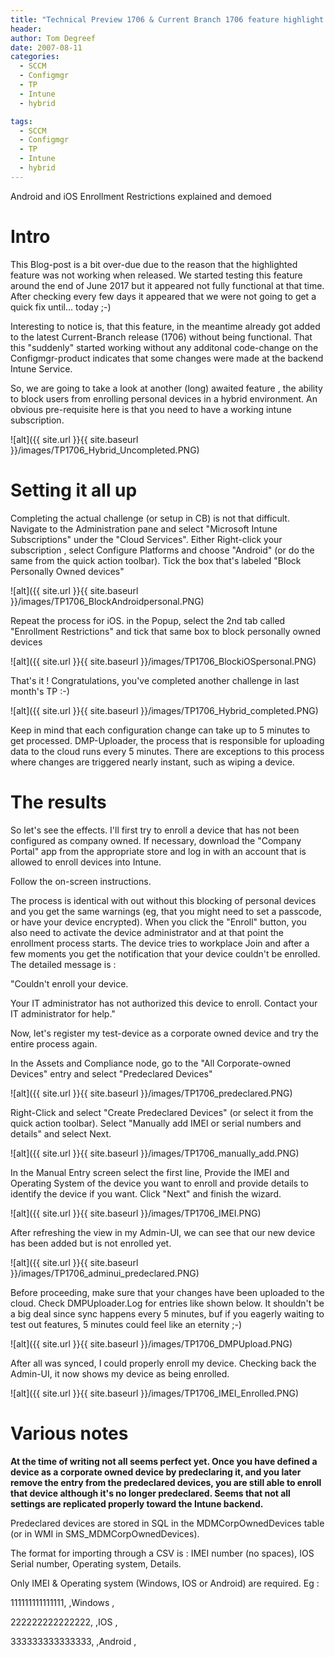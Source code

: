 ```yaml
---
title: "Technical Preview 1706 & Current Branch 1706 feature highlight : Android and iOS Enrollment Restrictions"
header:
author: Tom Degreef
date: 2007-08-11
categories:
  - SCCM
  - Configmgr
  - TP
  - Intune
  - hybrid

tags:
  - SCCM
  - Configmgr
  - TP
  - Intune
  - hybrid
---
```


Android and iOS Enrollment Restrictions explained and demoed

# Intro #

This Blog-post is a bit over-due due to the reason that the highlighted feature was not working when released.
We started testing this feature around the end of June 2017 but it appeared not fully functional at that time.
After checking every few days it appeared that we were not going to get a quick fix until... today ;-)

Interesting to notice is, that this feature, in the meantime already got added to the latest Current-Branch release (1706) without being functional.
That this "suddenly" started working without any additonal code-change on the Configmgr-product indicates that some changes were made at the backend Intune Service.

So, we are going to take a look at another (long) awaited feature , the ability to block users from enrolling personal devices in a hybrid environment.
An obvious pre-requisite here is that you need to have a working intune subscription.

![alt]({{ site.url }}{{ site.baseurl }}/images/TP1706_Hybrid_Uncompleted.PNG)

# Setting it all up #

Completing the actual challenge (or setup in CB) is not that difficult. Navigate to the Administration pane and select "Microsoft Intune Subscriptions" under the "Cloud Services".
Either Right-click your subscription , select Configure Platforms and choose "Android" (or do the same from the quick action toolbar).
Tick the box that's labeled "Block Personally Owned devices"

![alt]({{ site.url }}{{ site.baseurl }}/images/TP1706_BlockAndroidpersonal.PNG)

Repeat the process for iOS. in the Popup, select the 2nd tab called "Enrollment Restrictions" and tick that same box to block personally owned devices

![alt]({{ site.url }}{{ site.baseurl }}/images/TP1706_BlockiOSpersonal.PNG)

That's it ! Congratulations, you've completed another challenge in last month's TP :-)

![alt]({{ site.url }}{{ site.baseurl }}/images/TP1706_Hybrid_completed.PNG)

Keep in mind that each configuration change can take up to 5 minutes to get processed. DMP-Uploader, the process that is responsible for uploading data to the cloud runs every 5 minutes.
There are exceptions to this process where changes are triggered nearly instant, such as wiping a device.


# The results #

So let's see the effects. I'll first try to enroll a device that has not been configured as company owned.
If necessary, download the "Company Portal" app from the appropriate store and log in with an account that is allowed to enroll devices into Intune.

Follow the on-screen instructions.

The process is identical with out without this blocking of personal devices and you get the same warnings (eg, that you might need to set a passcode, or have your device encrypted).
When you click the "Enroll" button, you also need to activate the device administrator and at that point the enrollment process starts.
The device tries to workplace Join and after a few moments you get the notification that your device couldn't be enrolled. The detailed message is :

"Couldn't enroll your device.

Your IT administrator has not authorized this device to enroll. Contact your IT administrator for help."



Now, let's register my test-device as a corporate owned device and try the entire process again.

In the Assets and Compliance node, go to the "All Corporate-owned Devices" entry and select "Predeclared Devices"

![alt]({{ site.url }}{{ site.baseurl }}/images/TP1706_predeclared.PNG)

Right-Click and select "Create Predeclared Devices" (or select it from the quick action toolbar).
Select "Manually add IMEI or serial numbers and details" and select Next.

![alt]({{ site.url }}{{ site.baseurl }}/images/TP1706_manually_add.PNG)

In the Manual Entry screen select the first line, Provide the IMEI and Operating System of the device you want to enroll and provide details to identify the device if you want.
Click "Next" and finish the wizard.

![alt]({{ site.url }}{{ site.baseurl }}/images/TP1706_IMEI.PNG)

After refreshing the view in my Admin-UI, we can see that our new device has been added but is not enrolled yet.

![alt]({{ site.url }}{{ site.baseurl }}/images/TP1706_adminui_predeclared.PNG)

Before proceeding, make sure that your changes have been uploaded to the cloud. Check DMPUploader.Log for entries like shown below.
It shouldn't be a big deal since sync happens every 5 minutes, buf if you eagerly waiting to test out features, 5 minutes could feel like an eternity ;-)

![alt]({{ site.url }}{{ site.baseurl }}/images/TP1706_DMPUpload.PNG)

After all was synced, I could properly enroll my device.
Checking back the Admin-UI, it now shows my device as being enrolled.

![alt]({{ site.url }}{{ site.baseurl }}/images/TP1706_IMEI_Enrolled.PNG)


# Various notes #

**At the time of writing not all seems perfect yet. Once you have defined a device as a corporate owned device by predeclaring it, and you later remove the entry from the predeclared devices, you are still able to enroll that device although it's no longer predeclared. Seems that not all settings are replicated properly toward the Intune backend.**


Predeclared devices are stored in SQL in the MDMCorpOwnedDevices table (or in WMI in SMS_MDMCorpOwnedDevices).

The format for importing through a CSV is : IMEI number (no spaces), IOS Serial number, Operating system, Details.

Only IMEI & Operating system (Windows, IOS or Android) are required. Eg :

111111111111111, ,Windows ,

222222222222222, ,IOS ,

333333333333333, ,Android ,
